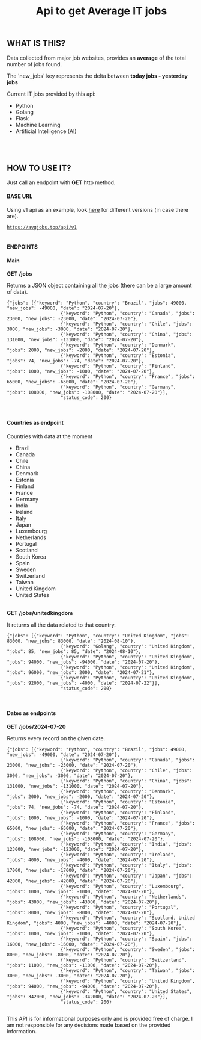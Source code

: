 <body>
<header>
<h1>
Api to get Average IT jobs
</h1>
</header>
    <section>
        <div>
            <h2>WHAT IS THIS?</h2>
            <p>
                Data collected from major job websites, provides an <strong>average</strong> of the total number of jobs found.
            </p>
            <p>
                The 'new_jobs' key represents the delta between <strong>today jobs - yesterday jobs</strong>
            </p>
            <p>Current IT jobs provided by this api:</p>
            <ul>
                <li>Python</li>
                <li>Golang</li>
                <li>Flask</li>
                <li>Machine Learning</li>
                <li>Artificial Intelligence (AI)</li>
            </ul>
            <br/>
            <br/>
            <h2>HOW TO USE IT?</h2>
            <p>
                Just call an endpoint with <b>GET</b> http method.
            </p>
            <h4>BASE URL</h4>
            <p>
                Using v1 api as an example, look <a href="#changelog">here</a> for different versions (in case there are).
            </p>
            <code><a href="https://avgjobs.top/api/v1">https://avgjobs.top/api/v1</a></code>
            <br/>
            <br/>
            <h4>ENDPOINTS</h4>
            <h4>Main</h4>
            <b>GET</b>
            <b>/jobs</b>
            <p>Returns a JSON object containing all the jobs (there can be a large amount of data).</p>
            <div id="jobs">
                <code>{"jobs": [{"keyword": "Python", "country": "Brazil", "jobs": 49000, "new_jobs": -49000, "date": "2024-07-20"},
                    {"keyword": "Python", "country": "Canada", "jobs": 23000, "new_jobs": -23000, "date": "2024-07-20"},
                    {"keyword": "Python", "country": "Chile", "jobs": 3000, "new_jobs": -3000, "date": "2024-07-20"},
                    {"keyword": "Python", "country": "China", "jobs": 131000, "new_jobs": -131000, "date": "2024-07-20"},
                    {"keyword": "Python", "country": "Denmark", "jobs": 2000, "new_jobs": -2000, "date": "2024-07-20"},
                    {"keyword": "Python", "country": "Estonia", "jobs": 74, "new_jobs": -74, "date": "2024-07-20"},
                    {"keyword": "Python", "country": "Finland", "jobs": 1000, "new_jobs": -1000, "date": "2024-07-20"},
                    {"keyword": "Python", "country": "France", "jobs": 65000, "new_jobs": -65000, "date": "2024-07-20"},
                    {"keyword": "Python", "country": "Germany", "jobs": 108000, "new_jobs": -108000, "date": "2024-07-20"}],
                    "status_code": 200}
                </code>
            </div>
            <br/>
            <h4>Countries as endpoint</h4>
            <p>Countries with data at the moment</p>
            <ul>
                <li>Brazil</li>
                <li>Canada</li>
                <li>Chile</li>
                <li>China</li>
                <li>Denmark</li>
                <li>Estonia</li>
                <li>Finland</li>
                <li>France</li>
                <li>Germany</li>
                <li>India</li>
                <li>Ireland</li>
                <li>Italy</li>
                <li>Japan</li>
                <li>Luxembourg</li>
                <li>Netherlands</li>
                <li>Portugal</li>
                <li>Scotland</li>
                <li>South Korea</li>
                <li>Spain</li>
                <li>Sweden</li>
                <li>Switzerland</li>
                <li>Taiwan</li>
                <li>United Kingdom</li>
                <li>United States</li>
            </ul>
            <br/>
            <b>GET</b>
            <b>/jobs/unitedkingdom</b>
            <br>
            <p>It returns all the data related to that country.</p>
            <div id="jobs">
                <code>{"jobs": [{"keyword": "Python", "country": "United Kingdom", "jobs": 83000, "new_jobs": 83000, "date": "2024-08-10"},
                    {"keyword": "Golang", "country": "United Kingdom", "jobs": 85, "new_jobs": 85, "date": "2024-08-10"},
                    {"keyword": "Python", "country": "United Kingdom", "jobs": 94000, "new_jobs": -94000, "date": "2024-07-20"},
                    {"keyword": "Python", "country": "United Kingdom", "jobs": 96000, "new_jobs": 2000, "date": "2024-07-21"},
                    {"keyword": "Python", "country": "United Kingdom", "jobs": 92000, "new_jobs": -4000, "date": "2024-07-22"}],
                    "status_code": 200}
                </code>
            </div>
            <br>
            <h4>Dates as endpoints</h4>
            <b>GET</b>
            <b>/jobs/2024-07-20</b>
            <br>
            <p>Returns every record on the given date.</p>
            <div id="jobs">
                <code>{"jobs": [{"keyword": "Python", "country": "Brazil", "jobs": 49000, "new_jobs": -49000, "date": "2024-07-20"},
                    {"keyword": "Python", "country": "Canada", "jobs": 23000, "new_jobs": -23000, "date": "2024-07-20"},
                    {"keyword": "Python", "country": "Chile", "jobs": 3000, "new_jobs": -3000, "date": "2024-07-20"},
                    {"keyword": "Python", "country": "China", "jobs": 131000, "new_jobs": -131000, "date": "2024-07-20"},
                    {"keyword": "Python", "country": "Denmark", "jobs": 2000, "new_jobs": -2000, "date": "2024-07-20"},
                    {"keyword": "Python", "country": "Estonia", "jobs": 74, "new_jobs": -74, "date": "2024-07-20"},
                    {"keyword": "Python", "country": "Finland", "jobs": 1000, "new_jobs": -1000, "date": "2024-07-20"},
                    {"keyword": "Python", "country": "France", "jobs": 65000, "new_jobs": -65000, "date": "2024-07-20"},
                    {"keyword": "Python", "country": "Germany", "jobs": 108000, "new_jobs": -108000, "date": "2024-07-20"},
                    {"keyword": "Python", "country": "India", "jobs": 123000, "new_jobs": -123000, "date": "2024-07-20"},
                    {"keyword": "Python", "country": "Ireland", "jobs": 4000, "new_jobs": -4000, "date": "2024-07-20"},
                    {"keyword": "Python", "country": "Italy", "jobs": 17000, "new_jobs": -17000, "date": "2024-07-20"},
                    {"keyword": "Python", "country": "Japan", "jobs": 42000, "new_jobs": -42000, "date": "2024-07-20"},
                    {"keyword": "Python", "country": "Luxembourg", "jobs": 1000, "new_jobs": -1000, "date": "2024-07-20"},
                    {"keyword": "Python", "country": "Netherlands", "jobs": 43000, "new_jobs": -43000, "date": "2024-07-20"},
                    {"keyword": "Python", "country": "Portugal", "jobs": 8000, "new_jobs": -8000, "date": "2024-07-20"},
                    {"keyword": "Python", "country": "Scotland, United Kingdom", "jobs": 4000, "new_jobs": -4000, "date": "2024-07-20"},
                    {"keyword": "Python", "country": "South Korea", "jobs": 1000, "new_jobs": -1000, "date": "2024-07-20"},
                    {"keyword": "Python", "country": "Spain", "jobs": 16000, "new_jobs": -16000, "date": "2024-07-20"},
                    {"keyword": "Python", "country": "Sweden", "jobs": 8000, "new_jobs": -8000, "date": "2024-07-20"},
                    {"keyword": "Python", "country": "Switzerland", "jobs": 11000, "new_jobs": -11000, "date": "2024-07-20"},
                    {"keyword": "Python", "country": "Taiwan", "jobs": 3000, "new_jobs": -3000, "date": "2024-07-20"},
                    {"keyword": "Python", "country": "United Kingdom", "jobs": 94000, "new_jobs": -94000, "date": "2024-07-20"},
                    {"keyword": "Python", "country": "United States", "jobs": 342000, "new_jobs": -342000, "date": "2024-07-20"}],
                    "status_code": 200}
                </code>
            </div>
        </div>
    </section>
<p>This API is for informational purposes only and is provided free of charge. I am not responsible for any decisions made based on the provided information.</p>
</body>
